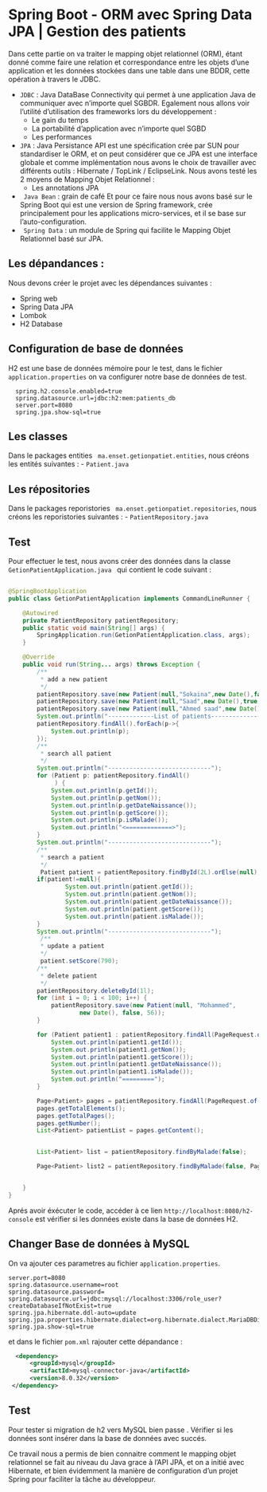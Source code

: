 # Spring Boot - ORM avec Spring Data JPA | Gestion des patients

Dans cette partie on va traiter le mapping objet relationnel (ORM), étant donné comme faire une relation et correspondance entre les objets d’une application et les données stockées dans une table dans une BDDR, cette opération à travers le JDBC.

- ``` JDBC ``` : Java DataBase Connectivity qui permet à une application Java de communiquer avec n’importe quel SGBDR. Egalement nous allons voir l’utilité d’utilisation des frameworks lors du développement :
  - Le gain du temps
  - La portabilité d’application avec n’importe quel SGBD
  - Les performances
- ``` JPA ``` : Java Persistance API est une spécification crée par SUN pour standardiser le ORM, et on peut considérer que ce JPA est une interface globale et comme implémentation nous avons le choix de travailler avec différents outils : Hibernate / TopLink / EclipseLink. Nous avons testé les 2 moyens de Mapping Objet Relationnel :
  - Les annotations JPA
- ```  Java Bean ```  : grain de café Et pour ce faire nous nous avons basé sur le Spring Boot qui est une version de Spring framework, crée principalement pour les applications micro-services, et il se base sur l’auto-configuration.
- ```  Spring Data ``` : un module de Spring qui facilite le Mapping Objet Relationnel basé sur JPA.

## Les dépandances  :

Nous devons créer le projet avec les dépendances suivantes :
 
 - Spring web
 - Spring Data JPA
 - Lombok
 - H2 Database

## Configuration de base de données 

H2 est une base de données mémoire pour le test, dans le fichier ``` application.properties ``` on va configurer notre base de données de test.

``` properties
  spring.h2.console.enabled=true
  spring.datasource.url=jdbc:h2:mem:patients_db
  server.port=8080
  spring.jpa.show-sql=true
```

## Les classes 
 Dans le packages entities ``` ma.enset.getionpatiet.entities```, nous créons les entités suivantes :
    - ``` Patient.java ```
    
## Les répositories 
 
 Dans le packages reporistories ``` ma.enset.getionpatiet.repositories```, nous créons les reporistories  suivantes :
    - ``` PatientRepository.java ```
    
## Test 

Pour effectuer le test, nous avons créer des données dans la classe ```GetionPatientApplication.java ```  qui contient le code suivant :

``` java 

@SpringBootApplication
public class GetionPatientApplication implements CommandLineRunner {

    @Autowired
    private PatientRepository patientRepository;
    public static void main(String[] args) {
        SpringApplication.run(GetionPatientApplication.class, args);
    }

    @Override
    public void run(String... args) throws Exception {
        /**
         * add a new patient
         */
        patientRepository.save(new Patient(null,"Sokaina",new Date(),false,56));
        patientRepository.save(new Patient(null,"Saad",new Date(),true,56));
        patientRepository.save(new Patient(null,"Ahmed saad",new Date(),true,56));
        System.out.println("-------------List of patients----------------");
        patientRepository.findAll().forEach(p->{
            System.out.println(p);
        });
        /**
         * search all patient
         */
        System.out.println("-----------------------------");
        for (Patient p: patientRepository.findAll()
             ) {
            System.out.println(p.getId());
            System.out.println(p.getNom());
            System.out.println(p.getDateNaissance());
            System.out.println(p.getScore());
            System.out.println(p.isMalade());
            System.out.println("<=============>");
        }
        System.out.println("-----------------------------");
        /**
         * search a patient
         */
         Patient patient = patientRepository.findById(2L).orElse(null);
        if(patient!=null){
                System.out.println(patient.getId());
                System.out.println(patient.getNom());
                System.out.println(patient.getDateNaissance());
                System.out.println(patient.getScore());
                System.out.println(patient.isMalade());
        }
        System.out.println("-----------------------------");
         /**
         * update a patient
         */
         patient.setScore(790);
        /**
         * delete patient
         */
        patientRepository.deleteById(1l);
        for (int i = 0; i < 100; i++) {
            patientRepository.save(new Patient(null, "Mohammed",
                    new Date(), false, 56));
        }

        for (Patient patient1 : patientRepository.findAll(PageRequest.of(0, 5))) {
            System.out.println(patient1.getId());
            System.out.println(patient1.getNom());
            System.out.println(patient1.getScore());
            System.out.println(patient1.getDateNaissance());
            System.out.println(patient1.isMalade());
            System.out.println("=========");
        }

        Page<Patient> pages = patientRepository.findAll(PageRequest.of(0, 5));
        pages.getTotalElements();
        pages.getTotalPages();
        pages.getNumber();
        List<Patient> patientList = pages.getContent();


        List<Patient> list = patientRepository.findByMalade(false);

        Page<Patient> list2 = patientRepository.findByMalade(false, PageRequest.of(0, 5));


    }
}

```
 Aprés avoir éxécuter le code, accéder à ce lien ``` http://localhost:8080/h2-console ``` est vérifier si les données existe dans la base de données H2.
 
 ## Changer Base de données à MySQL
 
 On va ajouter ces parametres au fichier ``` application.properties ```.
 
 ``` properties
server.port=8080
spring.datasource.username=root
spring.datasource.password=
spring.datasource.url=jdbc:mysql://localhost:3306/role_user?createDatabaseIfNotExist=true
spring.jpa.hibernate.ddl-auto=update
spring.jpa.properties.hibernate.dialect=org.hibernate.dialect.MariaDBDialect
spring.jpa.show-sql=true
```

et dans le fichier ``` pom.xml ``` rajouter cette dépandance :

```` xml
  <dependency>
      <groupId>mysql</groupId>
      <artifactId>mysql-connector-java</artifactId>
      <version>8.0.32</version>
 </dependency>
````

## Test 
Pour tester si migration de h2 vers MySQL bien passe . Vérifier si les données sont insérer dans la base de données avec succés.



Ce travail nous a permis de bien connaitre comment le mapping objet relationnel se fait au niveau du Java grace à l’API JPA, et on a initié avec Hibernate, et bien évidemment la manière de configuration d’un projet Spring pour faciliter la tâche au développeur.
